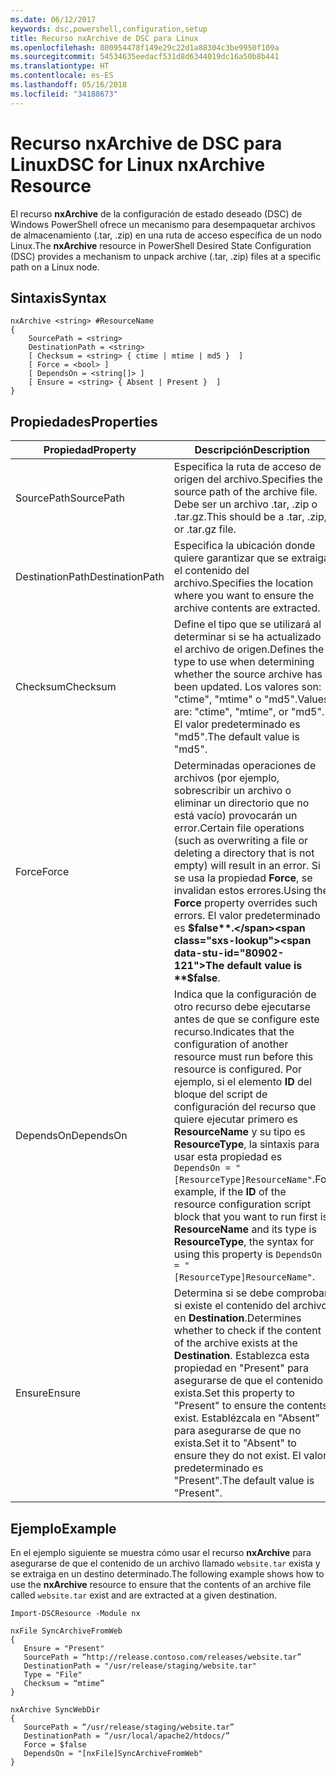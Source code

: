 ```yaml
---
ms.date: 06/12/2017
keywords: dsc,powershell,configuration,setup
title: Recurso nxArchive de DSC para Linux
ms.openlocfilehash: 800954478f149e29c22d1a88304c3be9950f109a
ms.sourcegitcommit: 54534635eedacf531d8d6344019dc16a50b8b441
ms.translationtype: HT
ms.contentlocale: es-ES
ms.lasthandoff: 05/16/2018
ms.locfileid: "34188673"
---
```

# <a name="dsc-for-linux-nxarchive-resource"></a><span data-ttu-id="80902-103">Recurso nxArchive de DSC para Linux</span><span class="sxs-lookup"><span data-stu-id="80902-103">DSC for Linux nxArchive Resource</span></span>

<span data-ttu-id="80902-104">El recurso **nxArchive** de la configuración de estado deseado (DSC) de Windows PowerShell ofrece un mecanismo para desempaquetar archivos de almacenamiento (.tar, .zip) en una ruta de acceso específica de un nodo Linux.</span><span class="sxs-lookup"><span data-stu-id="80902-104">The **nxArchive** resource in PowerShell Desired State Configuration (DSC) provides a mechanism to unpack archive (.tar, .zip) files at a specific path on a Linux node.</span></span>

## <a name="syntax"></a><span data-ttu-id="80902-105">Sintaxis</span><span class="sxs-lookup"><span data-stu-id="80902-105">Syntax</span></span>

```
nxArchive <string> #ResourceName
{
    SourcePath = <string>
    DestinationPath = <string>
    [ Checksum = <string> { ctime | mtime | md5 }  ]
    [ Force = <bool> ]
    [ DependsOn = <string[]> ]
    [ Ensure = <string> { Absent | Present }  ]
}
```

## <a name="properties"></a><span data-ttu-id="80902-106">Propiedades</span><span class="sxs-lookup"><span data-stu-id="80902-106">Properties</span></span>

|  <span data-ttu-id="80902-107">Propiedad</span><span class="sxs-lookup"><span data-stu-id="80902-107">Property</span></span> |  <span data-ttu-id="80902-108">Descripción</span><span class="sxs-lookup"><span data-stu-id="80902-108">Description</span></span> |
|---|---|
| <span data-ttu-id="80902-109">SourcePath</span><span class="sxs-lookup"><span data-stu-id="80902-109">SourcePath</span></span>| <span data-ttu-id="80902-110">Especifica la ruta de acceso de origen del archivo.</span><span class="sxs-lookup"><span data-stu-id="80902-110">Specifies the source path of the archive file.</span></span> <span data-ttu-id="80902-111">Debe ser un archivo .tar, .zip o .tar.gz.</span><span class="sxs-lookup"><span data-stu-id="80902-111">This should be a .tar, .zip, or .tar.gz file.</span></span> |
| <span data-ttu-id="80902-112">DestinationPath</span><span class="sxs-lookup"><span data-stu-id="80902-112">DestinationPath</span></span>| <span data-ttu-id="80902-113">Especifica la ubicación donde quiere garantizar que se extraiga el contenido del archivo.</span><span class="sxs-lookup"><span data-stu-id="80902-113">Specifies the location where you want to ensure the archive contents are extracted.</span></span>|
| <span data-ttu-id="80902-114">Checksum</span><span class="sxs-lookup"><span data-stu-id="80902-114">Checksum</span></span>| <span data-ttu-id="80902-115">Define el tipo que se utilizará al determinar si se ha actualizado el archivo de origen.</span><span class="sxs-lookup"><span data-stu-id="80902-115">Defines the type to use when determining whether the source archive has been updated.</span></span> <span data-ttu-id="80902-116">Los valores son: "ctime", "mtime" o "md5".</span><span class="sxs-lookup"><span data-stu-id="80902-116">Values are: "ctime", "mtime", or "md5".</span></span> <span data-ttu-id="80902-117">El valor predeterminado es "md5".</span><span class="sxs-lookup"><span data-stu-id="80902-117">The default value is "md5".</span></span>|
| <span data-ttu-id="80902-118">Force</span><span class="sxs-lookup"><span data-stu-id="80902-118">Force</span></span>| <span data-ttu-id="80902-119">Determinadas operaciones de archivos (por ejemplo, sobrescribir un archivo o eliminar un directorio que no está vacío) provocarán un error.</span><span class="sxs-lookup"><span data-stu-id="80902-119">Certain file operations (such as overwriting a file or deleting a directory that is not empty) will result in an error.</span></span> <span data-ttu-id="80902-120">Si se usa la propiedad **Force**, se invalidan estos errores.</span><span class="sxs-lookup"><span data-stu-id="80902-120">Using the **Force** property overrides such errors.</span></span> <span data-ttu-id="80902-121">El valor predeterminado es **$false**.</span><span class="sxs-lookup"><span data-stu-id="80902-121">The default value is **$false**.</span></span>|
| <span data-ttu-id="80902-122">DependsOn</span><span class="sxs-lookup"><span data-stu-id="80902-122">DependsOn</span></span> | <span data-ttu-id="80902-123">Indica que la configuración de otro recurso debe ejecutarse antes de que se configure este recurso.</span><span class="sxs-lookup"><span data-stu-id="80902-123">Indicates that the configuration of another resource must run before this resource is configured.</span></span> <span data-ttu-id="80902-124">Por ejemplo, si el elemento **ID** del bloque del script de configuración del recurso que quiere ejecutar primero es **ResourceName** y su tipo es **ResourceType**, la sintaxis para usar esta propiedad es `DependsOn = "[ResourceType]ResourceName"`.</span><span class="sxs-lookup"><span data-stu-id="80902-124">For example, if the **ID** of the resource configuration script block that you want to run first is **ResourceName** and its type is **ResourceType**, the syntax for using this property is `DependsOn = "[ResourceType]ResourceName"`.</span></span>|
| <span data-ttu-id="80902-125">Ensure</span><span class="sxs-lookup"><span data-stu-id="80902-125">Ensure</span></span>| <span data-ttu-id="80902-126">Determina si se debe comprobar si existe el contenido del archivo en **Destination**.</span><span class="sxs-lookup"><span data-stu-id="80902-126">Determines whether to check if the content of the archive exists at the **Destination**.</span></span> <span data-ttu-id="80902-127">Establezca esta propiedad en "Present" para asegurarse de que el contenido exista.</span><span class="sxs-lookup"><span data-stu-id="80902-127">Set this property to "Present" to ensure the contents exist.</span></span> <span data-ttu-id="80902-128">Establézcala en "Absent" para asegurarse de que no exista.</span><span class="sxs-lookup"><span data-stu-id="80902-128">Set it to "Absent" to ensure they do not exist.</span></span> <span data-ttu-id="80902-129">El valor predeterminado es "Present".</span><span class="sxs-lookup"><span data-stu-id="80902-129">The default value is "Present".</span></span>|

## <a name="example"></a><span data-ttu-id="80902-130">Ejemplo</span><span class="sxs-lookup"><span data-stu-id="80902-130">Example</span></span>

<span data-ttu-id="80902-131">En el ejemplo siguiente se muestra cómo usar el recurso **nxArchive** para asegurarse de que el contenido de un archivo llamado `website.tar` exista y se extraiga en un destino determinado.</span><span class="sxs-lookup"><span data-stu-id="80902-131">The following example shows how to use the **nxArchive** resource to ensure that the contents of an archive file called `website.tar` exist and are extracted at a given destination.</span></span>

```
Import-DSCResource -Module nx

nxFile SyncArchiveFromWeb
{
   Ensure = "Present"
   SourcePath = “http://release.contoso.com/releases/website.tar”
   DestinationPath = "/usr/release/staging/website.tar"
   Type = "File"
   Checksum = “mtime”
}

nxArchive SyncWebDir
{
   SourcePath = “/usr/release/staging/website.tar”
   DestinationPath = “/usr/local/apache2/htdocs/”
   Force = $false
   DependsOn = "[nxFile]SyncArchiveFromWeb"
}
```